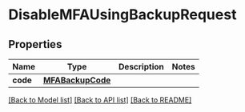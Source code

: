 # DisableMFAUsingBackupRequest

## Properties
Name | Type | Description | Notes
------------ | ------------- | ------------- | -------------
**code** | [**MFABackupCode**](MFABackupCode.md) |  | 

[[Back to Model list]](../README.md#documentation-for-models) [[Back to API list]](../README.md#documentation-for-api-endpoints) [[Back to README]](../README.md)

